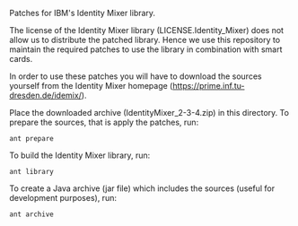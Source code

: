 Patches for IBM's Identity Mixer library.

The license of the Identity Mixer library (LICENSE.Identity_Mixer) does not
allow us to distribute the patched library. Hence we use this repository to
maintain the required patches to use the library in combination with smart
cards.

In order to use these patches you will have to download the sources yourself
from the Identity Mixer homepage (https://prime.inf.tu-dresden.de/idemix/).

Place the downloaded archive (IdentityMixer_2-3-4.zip) in this directory. To
prepare the sources, that is apply the patches, run:

    ant prepare

To build the Identity Mixer library, run:

    ant library

To create a Java archive (jar file) which includes the sources (useful for
development purposes), run:

    ant archive

